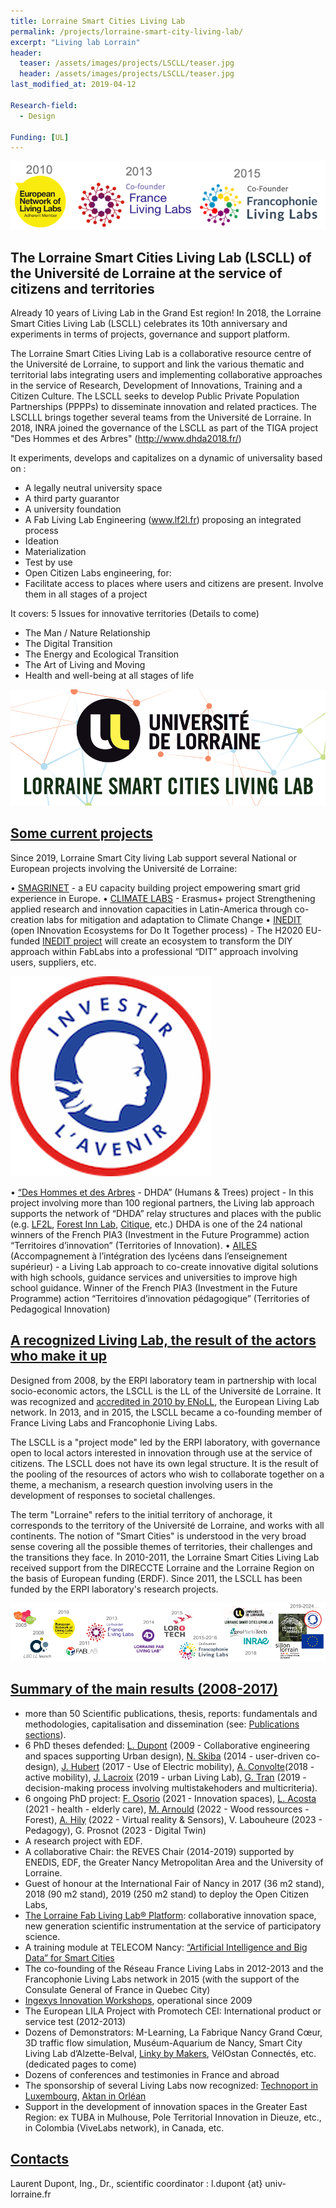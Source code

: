 ```yaml
---
title: Lorraine Smart Cities Living Lab
permalink: /projects/lorraine-smart-city-living-lab/
excerpt: "Living lab Lorrain"
header:
  teaser: /assets/images/projects/LSCLL/teaser.jpg
  header: /assets/images/projects/LSCLL/teaser.jpg
last_modified_at: 2019-04-12

Research-field:
  - Design

Funding: [UL]  
---
```



![LSCLL](/assets/images/projects/LSCLL/bandeau.png)

## The Lorraine Smart Cities Living Lab (LSCLL) of the Université de Lorraine at the service of citizens and territories

Already 10 years of Living Lab in the Grand Est region!
In 2018, the Lorraine Smart Cities Living Lab (LSCLL) celebrates its 10th anniversary and experiments in terms of projects, governance and support platform.


The Lorraine Smart Cities Living Lab is a collaborative resource centre of the Université de Lorraine, to support and link the various thematic and territorial labs integrating users and implementing collaborative approaches in the service of Research, Development of Innovations, Training and a Citizen Culture. The LSCLL seeks to develop Public Private Population Partnerships (PPPPs) to disseminate innovation and related practices.
The LSCLLL brings together several teams from the Université de Lorraine. In 2018, INRA joined the governance of the LSCLL as part of the TIGA project "Des Hommes et des Arbres" (http://www.dhda2018.fr/)

It experiments, develops and capitalizes on a dynamic of universality based on : 
+ A legally neutral university space
+ A third party guarantor
+ A university foundation
+ A Fab Living Lab Engineering (www.lf2l.fr) proposing an integrated process
+ Ideation
+ Materialization
+ Test by use
+ Open Citizen Labs engineering, for:
+ Facilitate access to places where users and citizens are present. Involve them in all stages of a project


It covers: 5 Issues for innovative territories (Details to come)
- The Man / Nature Relationship
- The Digital Transition
- The Energy and Ecological Transition
- The Art of Living and Moving
- Health and well-being at all stages of life

![smartUL](/assets/images/projects/LSCLL/smartUL.png)  

## [Some current projects](http://lf2l.fr/projects/lorraine-smart-city-living-lab/#a-recognized-living-lab-the-result-of-the-actors-who-make-it-up)

Since 2019, Lorraine Smart City living Lab support several National or European projects involving the Université de Lorraine:
 
•	[SMAGRINET](https://www.smagrinet.eu/) - a EU capacity building project empowering smart grid experience in Europe.
•	[CLIMATE LABS](https://erpi.univ-lorraine.fr/projects/Climatelabs/) - Erasmus+ project Strengthening applied research and innovation capacities in Latin-America through co-creation labs for mitigation and adaptation to Climate Change
•	[INEDIT](https://erpi.univ-lorraine.fr/projects/INEDIT/) (open INnovation Ecosystems for Do It Together process) - The H2020 EU-funded [INEDIT project](https://www.inedit-project.eu/project/) will create an ecosystem to transform the DIY approach within FabLabs into a professional “DIT” approach involving users, suppliers, etc.

![smartUL](/assets/images/projects/LSCLL/marianne.png)  
 
•	[“Des Hommes et des Arbres](https://www.deshommesetdesarbres.org/) - DHDA” (Humans & Trees) project - In this project involving more than 100 regional partners, the Living lab approach supports the network of “DHDA” relay structures and places with the public (e.g. [LF2L](http://lf2l.fr/), [Forest Inn Lab](https://factuel.univ-lorraine.fr/node/13837), [Citique](https://www.citique.fr/), etc.) DHDA is one of the 24 national winners of the French PIA3 (Investment in the Future Programme) action “Territoires d’innovation” (Territories of Innovation).
•	[AILES](https://erpi.univ-lorraine.fr/projects/Ailes/) (Accompagnement à l’intégration des lycéens dans l’enseignement supérieur) - a Living Lab approach to co-create innovative digital solutions with high schools, guidance services and universities to improve high school guidance. Winner of the French PIA3 (Investment in the Future Programme) action “Territoires d’innovation pédagogique” (Territories of Pedagogical Innovation)



## [A recognized Living Lab, the result of the actors who make it up](http://lf2l.fr/projects/lorraine-smart-city-living-lab/#a-recognized-living-lab-the-result-of-the-actors-who-make-it-up)

Designed from 2008, by the ERPI laboratory team in partnership with local socio-economic actors, the LSCLL is the LL of the Université de Lorraine. It was recognized and [accredited in 2010 by ENoLL](https://enoll.org/network/living-labs/?livinglab=lorraine-smart-cities-living-lab), the European Living Lab network. In 2013, and in 2015, the LSCLL became a co-founding member of France Living Labs and Francophonie Living Labs.

The LSCLL is a "project mode" led by the ERPI laboratory, with governance open to local actors interested in innovation through use at the service of citizens. The LSCLL does not have its own legal structure. It is the result of the pooling of the resources of actors who wish to collaborate together on a theme, a mechanism, a research question involving users in the development of responses to societal challenges.

The term "Lorraine" refers to the initial territory of anchorage, it corresponds to the territory of the Université de Lorraine, and works with all continents.
The notion of "Smart Cities" is understood in the very broad sense covering all the possible themes of territories, their challenges and the transitions they face.
In 2010-2011, the Lorraine Smart Cities Living Lab received support from the DIRECCTE Lorraine and the Lorraine Region on the basis of European funding (ERDF). Since 2011, the LSCLL has been funded by the ERPI laboratory's research projects.


![Logos](/assets/images/projects/LSCLL/bandeaulogo.png)  

## [Summary of the main results (2008-2017)](http://lf2l.fr/projects/lorraine-smart-city-living-lab/#summary-of-the-main-results-2008-2020)

+ more than 50 Scientific publications, thesis, reports: fundamentals and methodologies, capitalisation and dissemination (see: [Publications sections](http://lf2l.fr/publications/)).
+ 6 PhD theses defended: [L. Dupont](http://www.theses.fr/2009INPL069N) (2009 - Collaborative engineering and spaces supporting Urban design), [N. Skiba](http://www.theses.fr/2014LORR0027) (2014 - user-driven co-design), [J. Hubert](http://www.theses.fr/2017LORR0083) (2017 - Use of Electric mobility), [A. Convolte](http://www.theses.fr/2018LORR0243)(2018 - active mobility), [J. Lacroix](http://www.theses.fr/2019LORR0185) (2019 - urban Living Lab), [G. Tran](http://www.theses.fr/2019LORR0168) (2019 - decision-making process involving multistakehoders and multicriteria).
+ 6 ongoing PhD project: [F. Osorio](https://erpi.univ-lorraine.fr/people/Ferney-Osorio/) (2021 - Innovation spaces), [L. Acosta](https://erpi.univ-lorraine.fr/people/Linda-Acosta/) (2021 - health - elderly care), [M. Arnould](https://erpi.univ-lorraine.fr/people/Maxence-Arnould/) (2022 - Wood ressources - Forest), [A. Hily](https://erpi.univ-lorraine.fr/people/Anaelle-Hily/) (2022 - Virtual reality & Sensors), V. Labouheure (2023 - Pedagogy), G. Prosnot (2023 - Digital Twin)
+ A research project with EDF.
+ A collaborative Chair: the REVES Chair (2014-2019) supported by ENEDIS, EDF, the Greater Nancy Metropolitan Area and the University of Lorraine.
+ Guest of honour at the International Fair of Nancy in 2017 (36 m2 stand), 2018 (90 m2 stand), 2019 (250 m2 stand) to deploy the Open Citizen Labs,
+ [The Lorraine Fab Living Lab® Platform](https://www.lf2l.fr): collaborative innovation space, new generation scientific instrumentation at the service of participatory science.
+ A training module at TELECOM Nancy: [“Artificial Intelligence and Big Data” for Smart Cities ](http://iamd-mom.telecomnancy.univ-lorraine.fr/) 
+ The co-founding of the Réseau France Living Labs in 2012-2013 and the Francophonie Living Labs network in 2015 (with the support of the Consulate General of France in Quebec City)
+ [Ingexys Innovation Workshops](http://masterprojter.wixsite.com/lesaiu), operational since 2009
+ The European LILA Project with Promotech CEI: International product or service test (2012-2013)
+ Dozens of Demonstrators: M-Learning, La Fabrique Nancy Grand Cœur, 3D traffic flow simulation, Muséum-Aquarium de Nancy, Smart City Living Lab d’Alzette-Belval, [Linky by Makers](http://linkybymakers.fr/in-english/), VélOstan Connectés, etc. (dedicated pages to come)
+ Dozens of conferences and testimonies in France and abroad
+ The sponsorship of several Living Labs now recognized: [Technoport in Luxembourg](https://enoll.org/network/living-labs/?livinglab=technoport-living-lab-luxembourg), [Aktan in Orléan](https://aktan.fr/living-lab/) 
+ Support in the development of innovation spaces in the Greater East Region: ex TUBA in Mulhouse, Pole Territorial Innovation in Dieuze, etc., in Colombia (ViveLabs network), in Canada, etc.

## [Contacts](http://lf2l.fr/projects/lorraine-smart-city-living-lab/#contacts)
Laurent Dupont, Ing., Dr., scientific coordinator : l.dupont {at} univ-lorraine.fr
